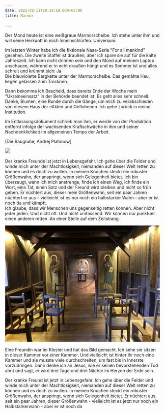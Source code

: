 ```yaml
---
date: 2022-08-11T18:29:19.000+02:00
title: Marmor

---
```

Der Mond heute ist eine weißgraue Marmorscheibe. Ich stehe unter ihm und will seine Herkunft in mich hineinschlürfen. Universum.

Im letzten Winter habe ich die fiktionale Nasa-Serie "For all mankind" gesehen. Die zweite Staffel ist draußen, aber ich spare sie auf für die kalte Jahreszeit. Ich kann nicht drinnen sein und den Mond auf meinem Laptop anschauen, während er in echt draußen hängt und es Sommer ist und alles schreit und krümmt sich: Ja  
Die blauviolette Bergkette unter der Marmorscheibe. Das gemähte Heu, liegen gelassen zum Trocknen.

Dann bekomme ich Bescheid, dass bereits Ende der Woche mein "Ukraineeinsatz" in der Behörde beendet ist. Es geht alles sehr schnell. Danke, Blumen, eine Runde durch die Gänge, um mich zu verabschieden von diesem Haus der eAkten und Geflohenen. Ich gehe zurück in meine Institution.

Im Entlassungsdokument schrieb man ihm, er werde von der Produktion entfernt infolge der wachsenden Kraftschwäche in ihm und seiner Nachdenklichkeit im allgemeinen Tempo der Arbeit.

\[Die Baugrube, Andrej Platonow\]

![](/uploads/kiesel-gelbe-blume.jpg)

Der kranke Freunde ist jetzt in Lebensgefahr. Ich gehe über die Felder und winde mich unter der Machtlosigkeit, niemanden auf dieser Welt retten zu können und es doch zu wollen. In meinen Knochen steckt ein robuster Größenwahn, der anspringt, wenn sich Gelegenheit bietet. Ich bin überzeugt, wenn ich mich anstrenge, finde ich einen Weg, ich finde ein Wort, eine Tat, einen Satz und der Freund wird bleiben und nicht so früh gehen. Er nüchtert aus, dieser mein Größenwahn, seit ein paar Jahren nüchtert er aus – vielleicht ist es nur noch ein halbstarker Wahn – aber er ist noch da und kämpft.   
Ich glaube, dass wir Menschen uns gegenseitig retten können. Aber nicht jeder jeden. Und nicht oft. Und nicht umfassend. Wir können nur punktuell einen anderen retten. An einer Stelle auf dem Zeitstrang.

![](/uploads/kammer.jpg)

Eine Freundin war im Kloster und hat das Bild gemacht. Ich sehe sie sitzen in dieser Kammer vor einer Kammer. Und vielleicht ist hinter ihr noch eine Kammer und sie musste viele durchschreiten, um fast bis in Innerste vorzudringen. Dann denke ich an Jesus, wie er seinen bevorstehenden Tod ahnt und sagt, er wird drei Tage und drei Nächte im Herzen der Erde sein.

  
 

Der kranke Freund ist jetzt in Lebensgefahr. Ich gehe über die Felder und winde mich unter der Machtlosigkeit, niemanden auf dieser Welt retten zu können und es doch zu wollen. In meinen Knochen steckt ein robuster Größenwahn, der anspringt, wenn sich Gelegenheit bietet. Er nüchtert aus, seit ein paar Jahren, dieser Größenwahn - vielleicht ist es jetzt nur noch ein Halbstarkerwahn - aber er ist noch da